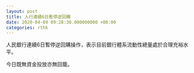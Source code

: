 ```yaml
---
layout: post
title: 人行連續6日暫停逆回購
date: 2020-04-09 09:28:30.000000000 +08:00
categories: rthk
---
```


人民銀行連續6日暫停逆回購操作，表示目前銀行體系流動性總量處於合理充裕水平。

今日既無資金投放亦無回籠。
